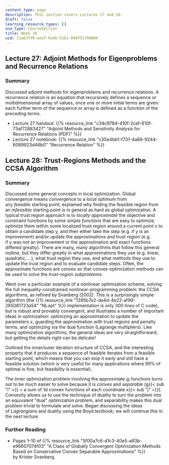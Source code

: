 ```yaml
---
content_type: page
description: This section covers Lectures 27 and 28.
draft: false
learning_resource_types: []
ocw_type: CourseSection
title: Week 10
uid: 11a637d9-eeaf-6a4b-61b1-048f51780804
---
```

## Lecture 27: Adjoint Methods for Eigenproblems and Recurrence Relations

### Summary

Discussed adjoint methods for eigenproblems and recurrence relations. A recurrence relation is an equation that recursively defines a sequence or multidimensional array of values, once one or more initial terms are given: each further term of the sequence or array is defined as a function of the preceding terms.

- Lecture 27 handout: {{% resource_link "c34c9784-410f-2cef-610f-73af72883427" "Adjoint Methods and Sensitivity Analysis for Recurrence Relations (PDF)" %}}
- Lecture 27 notebook: {{% resource_link "c35e4bb1-f731-4a66-9244-6089923d46b0" "Recurrence Relation" %}}

## Lecture 28: Trust-Regions Methods and the CCSA Algorithm

### Summary

Discussed some general concepts in local optimization. Global convergence means convergence to a *local* optimum from any *feasible* starting point; explained why finding the feasible region from an *infeasible* starting point is in general as hard as global optimization. A typical trust region approach is to *locally approximate* the objective and constraint functions by some *simple functions* that are easy to optimize, optimize them within some localized trust region around a current point x to obtain a candidate step y, and then either take the step (e.g. if y is an improvement) and/or update the approximations and trust region (e.g. if y was not an improvement or the approximation and exact functions differed greatly). There are many, many algorithms that follow this general outline, but they differ greatly in what approximations they use (e.g. linear, quadratic, …), what trust region they use, and what methods they use to update the trust region and to evaluate candidate steps. Often, the approximate functions are *convex* so that convex-optimization methods can be used to solve the *trust-region subproblems*.

Went over a particular example of a nonlinear optimization scheme, solving the full inequality-constrained nonlinear-programming problem: the CCSA algorithms, as refined by Svanberg (2002). This is a surprisingly simple algorithm (the {{% resource_link "1395b7e2-da4d-4e22-af99-265081723a54" "NLopt" %}} implementation is only 300 lines of C code), but is robust and provably convergent, and illustrates a number of important ideas in optimization: optimizing an approximation to update the parameters *x*, guarding the approximation with trust regions and penalty terms, and optimizing via the dual function (Lagrange multipliers). Like many optimization algorithms, the general ideas are very straightforward, but getting the details right can be delicate!

Outlined the inner/outer iteration structure of CCSA, and the interesting property that it produces a sequence of feasible iterates from a feasible starting point, which means that you can stop it early and still have a feasible solution (which is very useful for many applications where 99% of optimal is fine, but feasibility is essential).

The inner optimization problem involving the approximate gᵢ functions turns out to be *much* easier to solve because it is *convex* and *separable* (g{{< sub "i" >}} = a sum of 1d convex functions of each coordinate x{{< sub "j" >}}). Convexity allows us to use the technique of duality to turn the problem into an equivalent "dual" optimization problem, and separability makes this dual problem trivial to formulate and solve. Began discussing the ideas of *Lagrangians* and duality using the Boyd textbook; we will continue this in the next lecture.

### Further Reading

- Pages 1–10 of {{% resource_link "5f00a7c6-d1c3-40e5-a93b-e96607074f03" "A Class of Globally Convergent Optimization Methods Based on Conservative Convex Separable Approximations" %}} by Krister Svanberg.